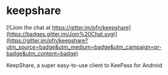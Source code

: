 keepshare
=========

[![Join the chat at https://gitter.im/pfn/keepshare](https://badges.gitter.im/Join%20Chat.svg)](https://gitter.im/pfn/keepshare?utm_source=badge&utm_medium=badge&utm_campaign=pr-badge&utm_content=badge)

KeepShare, a super easy-to-use client to KeePass for Android
